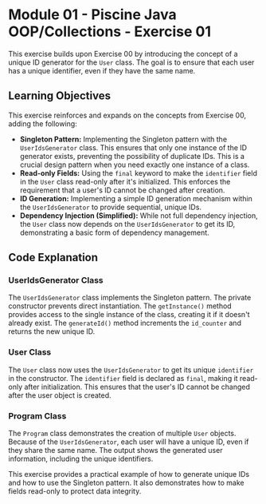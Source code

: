 # Module 01 - Piscine Java OOP/Collections - Exercise 01

This exercise builds upon Exercise 00 by introducing the concept of a unique ID generator for the `User` class.  The goal is to ensure that each user has a unique identifier, even if they have the same name.

## Learning Objectives

This exercise reinforces and expands on the concepts from Exercise 00, adding the following:

* **Singleton Pattern:** Implementing the Singleton pattern with the `UserIdsGenerator` class. This ensures that only one instance of the ID generator exists, preventing the possibility of duplicate IDs.  This is a crucial design pattern when you need exactly one instance of a class.
* **Read-only Fields:** Using the `final` keyword to make the `identifier` field in the `User` class read-only after it's initialized. This enforces the requirement that a user's ID cannot be changed after creation.
* **ID Generation:** Implementing a simple ID generation mechanism within the `UserIdsGenerator` to provide sequential, unique IDs.
* **Dependency Injection (Simplified):** While not full dependency injection, the `User` class now depends on the `UserIdsGenerator` to get its ID, demonstrating a basic form of dependency management.

## Code Explanation

### UserIdsGenerator Class

The `UserIdsGenerator` class implements the Singleton pattern.  The private constructor prevents direct instantiation.  The `getInstance()` method provides access to the single instance of the class, creating it if it doesn't already exist. The `generateId()` method increments the `id_counter` and returns the new unique ID.

### User Class

The `User` class now uses the `UserIdsGenerator` to get its unique `identifier` in the constructor.  The `identifier` field is declared as `final`, making it read-only after initialization.  This ensures that the user's ID cannot be changed after the user object is created.

### Program Class

The `Program` class demonstrates the creation of multiple `User` objects.  Because of the `UserIdsGenerator`, each user will have a unique ID, even if they share the same name.  The output shows the generated user information, including the unique identifiers.

This exercise provides a practical example of how to generate unique IDs and how to use the Singleton pattern. It also demonstrates how to make fields read-only to protect data integrity.